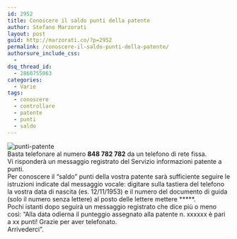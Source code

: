 ```yaml
---
id: 2952
title: Conoscere il saldo punti della patente
author: Stefano Marzorati
layout: post
guid: http://marzorati.co/?p=2952
permalink: /conoscere-il-saldo-punti-della-patente/
authorsure_include_css:
  - 
dsq_thread_id:
  - 2860755063
categories:
  - Varie
tags:
  - conoscere
  - controllare
  - patente
  - punti
  - saldo
---
```

![punti-patente](http://www.lindifferenziato.com/wp-content/uploads/2015/01/Patente-a-punti.jpg)   
Basta telefonare al numero **848 782 782** da un telefono di rete fissa.   
Vi risponderà un messaggio registrato del Servizio informazioni patente a punti.   
Per conoscere il &#8220;saldo&#8221; punti della vostra patente sarà sufficiente seguire le istruzioni indicate dal messaggio vocale: digitare sulla tastiera del telefono la vostra data di nascita (es. 12/11/1953) e il numero del documento di guida (solo il numero senza lettere) al posto delle lettere mettere *****.   
Pochi istanti dopo seguirà un messaggio registrato che dice più o meno così: &#8220;Alla data odierna il punteggio assegnato alla patente n. xxxxxx è pari a xx punti! Grazie per aver telefonato.   
Arrivederci&#8221;.